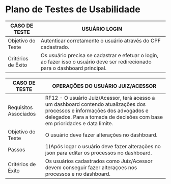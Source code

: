 # Plano de Testes de Usabilidade

| CASO DE TESTE         |  USUÁRIO LOGIN                                                                                                                                        |
| --------------------- | --------------------------------------------------------------------------------------------------------------------------------------------- |
| Objetivo do Teste     | Autenticar corretamente o usuário através do CPF cadastrado.                                                                                  |
| Critérios de Êxito    | Os usuário precisa se cadastrar e efetuar o login, ao fazer isso o usuário deve ser redirecionado  para o dashboard principal.               |

| CASO DE TESTE         | OPERAÇÕES DO USUÁRIO   JUIZ/ACESSOR                                                                                                           |
| --------------------- | --------------------------------------------------------------------------------------------------------------------------------------------- |
| Requisitos Associados | RF12 - O usuário Juiz/Acessor, terá acesso a um dashboard contendo atualizações dos processos e informações dos advogados e delegados. Para a tomada de decisões com base em prioridades e data limite. |
| Objetivo do Teste     | O usuário deve fazer alterações no dashboard.
| Passos                | 1)Após logar o usuário deve fazer alterações no json para editar os processos no dashboard.                                                   |
| Critérios de Êxito    | Os usuários cadastrados como Juiz/Acessor devem conseguir fazer alteraçoes nos processos e no dashboard. |
